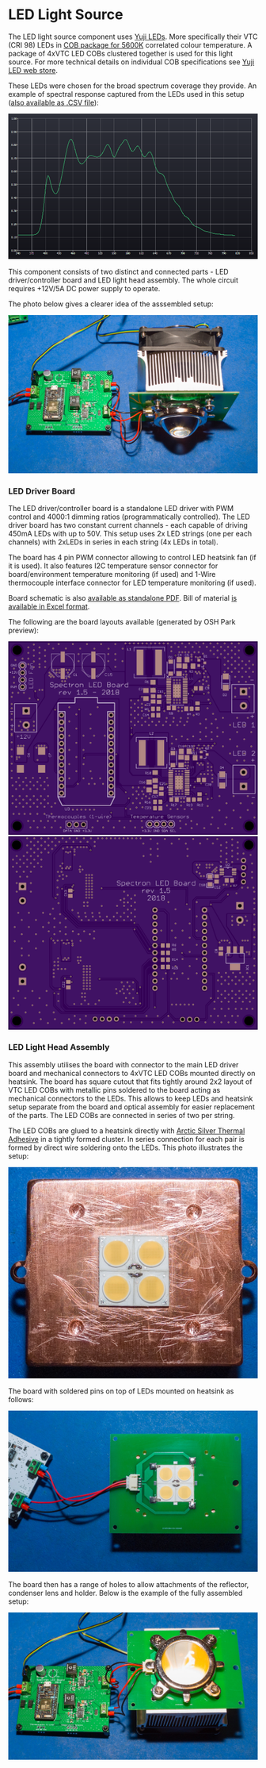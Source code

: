 # LED Light Source

The LED light source component uses [Yuji LEDs](https://store.yujiintl.com/). More specifically their VTC (CRI 98) LEDs in [COB package for 5600K](YJWJ040-1.0_YJ-VTC-135L-G01.pdf) correlated colour temperature. A package of 4xVTC LED COBs clustered together is used for this light source. For more technical details on individual COB specifications see [Yuji LED web store](https://store.yujiintl.com/collections/vtc-series/products/vtc-series-high-cri-cob-led-135l-pack-5-pcs?variant=45426214099).

These LEDs were chosen for the broad spectrum coverage they provide. An example of spectral response captured from the LEDs used in this setup ([also available as .CSV file](VTC5600_spectrum.csv)):

![SF](images/VTC5600K.png)

This component consists of two distinct and connected parts - LED driver/controller board and LED light head assembly. The whole circuit requires +12V/5A DC power supply to operate.

The photo below gives a clearer idea of the asssembled setup:

![SF](images/LED-20180630-0002.jpg)

### LED Driver Board

The LED driver/controller board is a standalone LED driver with PWM control and 4000:1 dimming ratios (programmatically controlled). The LED driver board has two constant current channels - each capable of driving 450mA LEDs with up to 50V. This setup uses 2x LED strings (one per each channels) with 2xLEDs in series in each string (4x LEDs in total).

The board has 4 pin PWM connector allowing to control LED heatsink fan (if it is used). It also features I2C temperature sensor connector for board/environment temperature monitoring (if used) and 1-Wire thermocouple interface connector for LED temperature monitoring (if used).

Board schematic is also [available as standalone PDF](LED.pdf). Bill of material [is available in Excel format](LED_BOM.xlsx).

The following are the board layouts available (generated by OSH Park preview):

![SF](images/Spectron2_LED_front.png) ![SB](images/Spectron2_LED_back.png)


### LED Light Head Assembly

This assembly utilises the board with connector to the main LED driver board and mechanical connectors to 4xVTC LED COBs mounted directly on heatsink. The board has square cutout that fits tightly around 2x2 layout of VTC LED COBs with metallic pins soldered to the board acting as mechanical connectors to the LEDs. This allows to keep LEDs and heatsink setup separate from the board and optical assembly for easier replacement of the parts. The LED COBs are connected in series of two per string. 

The LED COBs are glued to a heatsink directly with [Arctic Silver Thermal Adhesive](http://www.arcticsilver.com/arctic_silver_thermal_adhesive.htm) in a tightly formed cluster. In series connection for each pair is formed by direct wire soldering onto the LEDs. This photo illustrates the setup:

![SF](images/LED-20180501-0001.jpg) 

The board with soldered pins on top of LEDs mounted on heatsink as follows:

![SF](images/LED-20180501-0003.jpg) 

The board then has a range of holes to allow attachments of the reflector, condenser lens and holder. Below is the example of the fully assembled setup:

![SF](images/LED-20180630-0001.jpg)
